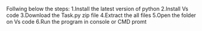 Follwing below the steps:
1.Install the latest version of python
2.Install Vs code 
3.Download the Task.py zip file
4.Extract the all files
5.Open the folder on Vs code
6.Run the program in console or CMD promt
